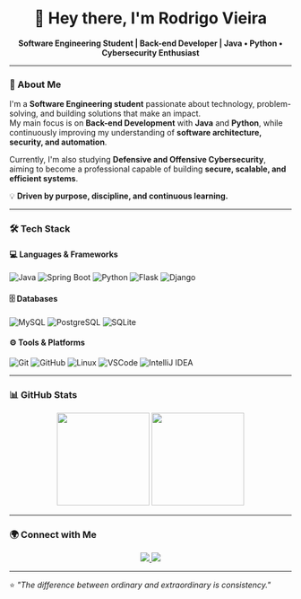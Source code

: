 <h1 align="center">👋 Hey there, I'm Rodrigo Vieira</h1>

<p align="center">
  <strong>Software Engineering Student | Back-end Developer | Java • Python • Cybersecurity Enthusiast</strong>
</p>

---

### 🧭 About Me
I'm a **Software Engineering student** passionate about technology, problem-solving, and building solutions that make an impact.  
My main focus is on **Back-end Development** with **Java** and **Python**, while continuously improving my understanding of **software architecture, security, and automation**.

Currently, I'm also studying **Defensive and Offensive Cybersecurity**, aiming to become a professional capable of building **secure, scalable, and efficient systems**.

💡 **Driven by purpose, discipline, and continuous learning.**

---

### 🛠️ Tech Stack

#### 💻 Languages & Frameworks
![Java](https://img.shields.io/badge/Java-ED8B00?style=for-the-badge&logo=java&logoColor=white)
![Spring Boot](https://img.shields.io/badge/Spring%20Boot-6DB33F?style=for-the-badge&logo=springboot&logoColor=white)
![Python](https://img.shields.io/badge/Python-3670A0?style=for-the-badge&logo=python&logoColor=ffdd54)
![Flask](https://img.shields.io/badge/Flask-000000?style=for-the-badge&logo=flask&logoColor=white)
![Django](https://img.shields.io/badge/Django-092E20?style=for-the-badge&logo=django&logoColor=white)

#### 🗄️ Databases
![MySQL](https://img.shields.io/badge/MySQL-00000F?style=for-the-badge&logo=mysql&logoColor=white)
![PostgreSQL](https://img.shields.io/badge/PostgreSQL-316192?style=for-the-badge&logo=postgresql&logoColor=white)
![SQLite](https://img.shields.io/badge/SQLite-07405E?style=for-the-badge&logo=sqlite&logoColor=white)

#### ⚙️ Tools & Platforms
![Git](https://img.shields.io/badge/Git-F05032?style=for-the-badge&logo=git&logoColor=white)
![GitHub](https://img.shields.io/badge/GitHub-181717?style=for-the-badge&logo=github&logoColor=white)
![Linux](https://img.shields.io/badge/Linux-FCC624?style=for-the-badge&logo=linux&logoColor=black)
![VSCode](https://img.shields.io/badge/VSCode-007ACC?style=for-the-badge&logo=visualstudiocode&logoColor=white)
![IntelliJ IDEA](https://img.shields.io/badge/IntelliJ_IDEA-000000?style=for-the-badge&logo=intellijidea&logoColor=white)

---

### 📊 GitHub Stats

<p align="center">
  <img src="https://github-readme-stats.vercel.app/api?username=Rodrigo-Avieira&show_icons=true&theme=tokyonight" height="165">
  <img src="https://github-readme-stats.vercel.app/api/top-langs/?username=Rodrigo-Avieira&layout=compact&theme=tokyonight" height="165">
</p>

---

### 🌍 Connect with Me
<p align="center">
  <a href="https://www.linkedin.com/in/rodrigo-vieira-8a89211b2">
    <img src="https://img.shields.io/badge/LinkedIn-Rodrigo%20Vieira-blue?style=for-the-badge&logo=linkedin&logoColor=white" />
  </a>
  <a href="https://github.com/Rodrigo-Avieira">
    <img src="https://img.shields.io/badge/GitHub-Rodrigo%20Vieira-black?style=for-the-badge&logo=github&logoColor=white" />
  </a>
</p>

---

⭐ *"The difference between ordinary and extraordinary is consistency."*
